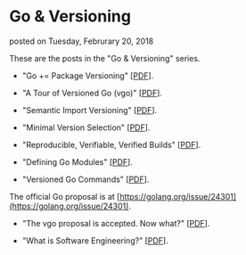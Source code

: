 # Go & Versioning
posted on Tuesday, Februrary 20, 2018

These are the posts in the "Go & Versioning" series.

* "Go += Package Versioning" [[PDF](https://research.swtch.com/vgo-intro.pdf)].

* "A Tour of Versioned Go (vgo)" [[PDF](https://research.swtch.com/vgo-tour.pdf)].

* "Semantic Import Versioning" [[PDF](https://research.swtch.com/vgo-import.pdf)].

* "Minimal Version Selection" [[PDF](https://research.swtch.com/vgo-mvs.pdf)].

* "Reproducible, Verifiable, Verified Builds" [[PDF](https://research.swtch.com/vgo-repro.pdf)].

* "Defining Go Modules" [[PDF](https://research.swtch.com/vgo-module.pdf)].

* "Versioned Go Commands" [[PDF](https://research.swtch.com/vgo-cmd.pdf)].

The official Go proposal is at [https://golang.org/issue/24301](https://golang.org/issue/24301).

* "The vgo proposal is accepted. Now what?" [[PDF](https://research.swtch.com/vgo-accepted.pdf)].

* "What is Software Engineering?" [[PDF](https://research.swtch.com/vgo-eng.pdf)].